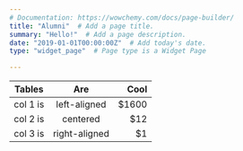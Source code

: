 ```yaml
---
# Documentation: https://wowchemy.com/docs/page-builder/
title: "Alumni"  # Add a page title.
summary: "Hello!"  # Add a page description.
date: "2019-01-01T00:00:00Z"  # Add today's date.
type: "widget_page"  # Page type is a Widget Page

---
```




| Tables               |      Are                  |  Cool             |
|----------------------|:-------------------------:|------------------:|
| col 1 is             |  left-aligned             | $1600             |
| col 2 is             |    centered               |   $12             |
| col 3 is             | right-aligned             |    $1             |


<!-- 
**Alumini**

| Name                 |     Position in Lab       |  Current Position |
|----------------------|:-------------------------:|------------------:|
| Qi Wang              |  Intern Student           | $1600             |
| col 2 is             |    centered               |   $12             |
| col 3 is             | right-aligned             |    $1             |
 -->
